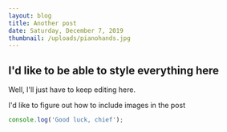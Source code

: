 ```yaml
---
layout: blog
title: Another post
date: Saturday, December 7, 2019
thumbnail: /uploads/pianohands.jpg
---
```

## I'd like to be able to style everything here

Well, I'll just have to keep editing here.

I'd like to figure out how to include images in the post

```javascript
console.log('Good luck, chief');
```
